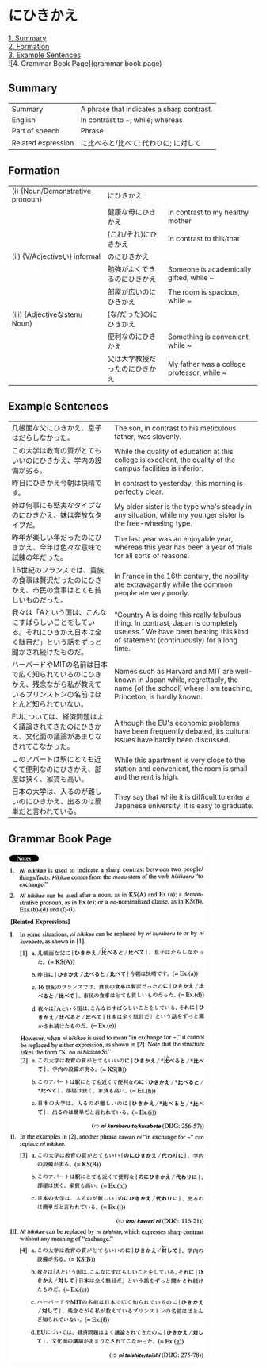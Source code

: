# にひきかえ

[1. Summary](#summary)<br>
[2. Formation](#formation)<br>
[3. Example Sentences](#example-sentences)<br>
![4. Grammar Book Page](grammar book page)<br>


## Summary

<table><tr>   <td>Summary</td>   <td>A phrase that indicates a sharp contrast.</td></tr><tr>   <td>English</td>   <td>In contrast to ~; while; whereas</td></tr><tr>   <td>Part of speech</td>   <td>Phrase</td></tr><tr>   <td>Related expression</td>   <td>に比べると/比べて; 代わりに; に対して</td></tr></table>

## Formation

<table class="table"><tbody><tr class="tr head"><td class="td"><span class="numbers">(i)</span> <span class="bold">{Noun/Demonstrative pronoun}</span></td><td class="td"><span class="concept">にひきかえ</span></td><td class="td"></td></tr><tr class="tr"><td class="td"></td><td class="td"><span>健康な母</span><span class="concept">にひきかえ</span></td><td class="td"><span>In contrast to my healthy mother</span></td></tr><tr class="tr"><td class="td"></td><td class="td"><span>{これ/それ}</span><span class="concept">にひきかえ</span></td><td class="td"><span>In contrast to this/that</span></td></tr><tr class="tr head"><td class="td"><span class="numbers">(ii)</span> <span class="bold">{V/Adjectiveい} informal</span></td><td class="td"><span>の</span><span class="concept">にひきかえ</span></td><td class="td"></td></tr><tr class="tr"><td class="td"></td><td class="td"><span>勉強がよくできるの</span><span class="concept">にひきかえ</span></td><td class="td"><span>Someone is academically gifted, while ~</span></td></tr><tr class="tr"><td class="td"></td><td class="td"><span>部屋が広いの</span><span class="concept">にひきかえ</span></td><td class="td"><span>The room is spacious, while ~</span></td></tr><tr class="tr head"><td class="td"><span class="numbers">(iii)</span> <span class="bold">{Adjectiveなstem/ Noun}</span></td><td class="td"><span>{な/だった}の</span><span class="concept">にひきかえ</span></td><td class="td"></td></tr><tr class="tr"><td class="td"></td><td class="td"><span>便利なの</span><span class="concept">にひきかえ</span></td><td class="td"><span>Something is convenient, while ~</span></td></tr><tr class="tr"><td class="td"></td><td class="td"><span>父は大学教授だったの</span><span class="concept">にひきかえ</span></td><td class="td"><span>My father was a college professor, while ~</span></td></tr></tbody></table>

## Example Sentences

<table><tr>   <td>几帳面な父にひきかえ、息子はだらしなかった。</td>   <td>The son, in contrast to his meticulous father, was slovenly.</td></tr><tr>   <td>この大学は教育の質がとてもいいのにひきかえ、学内の設備が劣る。</td>   <td>While the quality of education at this college is excellent, the quality of the campus facilities is inferior.</td></tr><tr>   <td>昨日にひきかえ今朝は快晴です。</td>   <td>In contrast to yesterday, this morning is perfectly clear.</td></tr><tr>   <td>姉は何事にも堅実なタイプなのにひきかえ、妹は奔放なタイプだ。</td>   <td>My older sister is the type who's steady in any situation, while my younger sister is the free-wheeling type.</td></tr><tr>   <td>昨年が楽しい年だったのにひきかえ、今年は色々な意味で試練の年だった。</td>   <td>The last year was an enjoyable year, whereas this year has been a year of trials for all sorts of reasons.</td></tr><tr>   <td>16世紀のフランスでは、貴族の食事は贅沢だったのにひきかえ、市民の食事はとても貧しいものだった。</td>   <td>In France in the 16th century, the nobility ate extravagantly while the common people ate very poorly.</td></tr><tr>   <td>我々は「Aという国は、こんなにすばらしいことをしている。それにひきかえ日本は全く駄目だ」という話をずっと聞かされ続けたものだ。</td>   <td>“Country A is doing this really fabulous thing. In contrast, Japan is completely useless.” We have been hearing this kind of statement (continuously) for a long time.</td></tr><tr>   <td>ハーバードやMITの名前は日本で広く知られているのにひきかえ、残念ながら私が教えているプリンストンの名前はほとんど知られていない。</td>   <td>Names such as Harvard and MIT are well-known in Japan while, regrettably, the name (of the school) where I am teaching, Princeton, is hardly known.</td></tr><tr>   <td>EUについては、経済問題はよく議論されてきたのにひきかえ、文化面の議論があまりなされてこなかった。</td>   <td>Although the EU's economic problems have been frequently debated, its cultural issues have hardly been discussed.</td></tr><tr>   <td>このアパートは駅にとても近くて便利なのにひきかえ、部屋は狭く、家賃も高い。</td>   <td>While this apartment is very close to the station and convenient, the room is small and the rent is high.</td></tr><tr>   <td>日本の大学は、入るのが難しいのにひきかえ、出るのは簡単だと言われている。</td>   <td>They say that while it is difﬁcult to enter a Japanese university, it is easy to graduate.</td></tr></table>

## Grammar Book Page

![](../img/Advancedにひきかえ.png)


